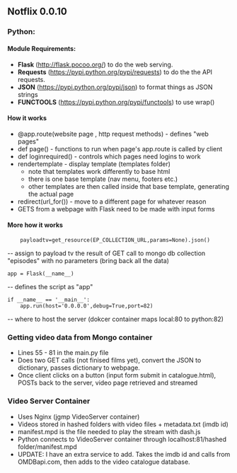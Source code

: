 ## Notflix 0.0.10

### Python:

#### Module Requirements:

* **Flask** (http://flask.pocoo.org/) to do the web serving.
* **Requests** (https://pypi.python.org/pypi/requests) to do the the API requests.
* **JSON** (https://pypi.python.org/pypi/json) to format things as JSON strings
* **FUNCTOOLS** (https://pypi.python.org/pypi/functools) to use wrap()

#### How it works

* @app.route(website page , http request methods) - defines "web pages"
* def page() - functions to run when page's app.route is called by client
* def loginrequired() - controls which pages need logins to work
* rendertemplate - display template (templates folder)
  * note that templates work differently to base html
  * there is one base template (nav menu, footers etc.)
  * other templates are then called inside that base template, generating the actual page
* redirect(url_for()) - move to a different page for whatever reason
* GETS from a webpage with Flask need to be made with input forms

#### More how it works

		payloadtv=get_resource(EP_COLLECTION_URL,params=None).json()

-- assign to payload tv the result of GET call to mongo db collection "episodes" with no parameters (bring back all the data)

    app = Flask(__name__)

-- defines the script as "app"

    if __name__ == '__main__':
        app.run(host='0.0.0.0',debug=True,port=82)

-- where to host the server (dokcer container maps local:80 to python:82)

### Getting video data from Mongo container

* Lines 55 - 81 in the main.py file
* Does two GET calls (not finised films yet), convert the JSON to dictionary, passes dictionary to webpage.
* Once client clicks on a button (input form submit in catalogue.html), POSTs back to the server, video page retrieved and streamed


### Video Server Container

* Uses Nginx (jgmp VideoServer container)
* Videos stored in hashed folders with video files + metadata.txt (imdb id)
* manifest.mpd is the file needed to play the stream with dash.js
* Python connects to VideoServer container through localhost:81/hashed folder/manifest.mpd
* UPDATE: I have an extra service to add. Takes the imdb id and calls from OMDBapi.com, then adds to the video catalogue database.

